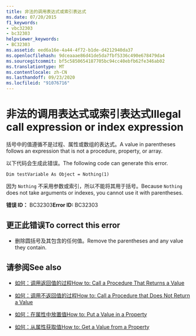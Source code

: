 ```yaml
---
title: 非法的调用表达式或索引表达式
ms.date: 07/20/2015
f1_keywords:
- vbc32303
- bc32303
helpviewer_keywords:
- BC32303
ms.assetid: eed6a16e-4a44-4f72-b1de-d4212940da37
ms.openlocfilehash: 9dceaaae86d41de5da7fbf5336c490e678479da4
ms.sourcegitcommit: bf5c5850654187705bc94cc40ebfb62fe346ab02
ms.translationtype: MT
ms.contentlocale: zh-CN
ms.lasthandoff: 09/23/2020
ms.locfileid: "91076716"
---
```

# <a name="illegal-call-expression-or-index-expression"></a><span data-ttu-id="821a1-102">非法的调用表达式或索引表达式</span><span class="sxs-lookup"><span data-stu-id="821a1-102">Illegal call expression or index expression</span></span>

<span data-ttu-id="821a1-103">括号中的值遵循不是过程、属性或数组的表达式。</span><span class="sxs-lookup"><span data-stu-id="821a1-103">A value in parentheses follows an expression that is not a procedure, property, or array.</span></span>  
  
 <span data-ttu-id="821a1-104">以下代码会生成此错误。</span><span class="sxs-lookup"><span data-stu-id="821a1-104">The following code can generate this error.</span></span>  
  
 `Dim testVariable As Object = Nothing(1)`  
  
 <span data-ttu-id="821a1-105">因为 `Nothing` 不采用参数或索引，所以不能将其用于括号。</span><span class="sxs-lookup"><span data-stu-id="821a1-105">Because `Nothing` does not take arguments or indexes, you cannot use it with parentheses.</span></span>  
  
 <span data-ttu-id="821a1-106">**错误 ID：** BC32303</span><span class="sxs-lookup"><span data-stu-id="821a1-106">**Error ID:** BC32303</span></span>  
  
## <a name="to-correct-this-error"></a><span data-ttu-id="821a1-107">更正此错误</span><span class="sxs-lookup"><span data-stu-id="821a1-107">To correct this error</span></span>  
  
- <span data-ttu-id="821a1-108">删除圆括号及其包含的任何值。</span><span class="sxs-lookup"><span data-stu-id="821a1-108">Remove the parentheses and any value they contain.</span></span>  
  
## <a name="see-also"></a><span data-ttu-id="821a1-109">请参阅</span><span class="sxs-lookup"><span data-stu-id="821a1-109">See also</span></span>

- [<span data-ttu-id="821a1-110">如何：调用返回值的过程</span><span class="sxs-lookup"><span data-stu-id="821a1-110">How to: Call a Procedure That Returns a Value</span></span>](../programming-guide/language-features/procedures/how-to-call-a-procedure-that-returns-a-value.md)
- [<span data-ttu-id="821a1-111">如何：调用不返回值的过程</span><span class="sxs-lookup"><span data-stu-id="821a1-111">How to: Call a Procedure that Does Not Return a Value</span></span>](../programming-guide/language-features/procedures/how-to-call-a-procedure-that-does-not-return-a-value.md)

- [<span data-ttu-id="821a1-112">如何：在属性中放置值</span><span class="sxs-lookup"><span data-stu-id="821a1-112">How to: Put a Value in a Property</span></span>](../programming-guide/language-features/procedures/how-to-put-a-value-in-a-property.md)
- [<span data-ttu-id="821a1-113">如何：从属性获取值</span><span class="sxs-lookup"><span data-stu-id="821a1-113">How to: Get a Value from a Property</span></span>](../programming-guide/language-features/procedures/how-to-get-a-value-from-a-property.md)
